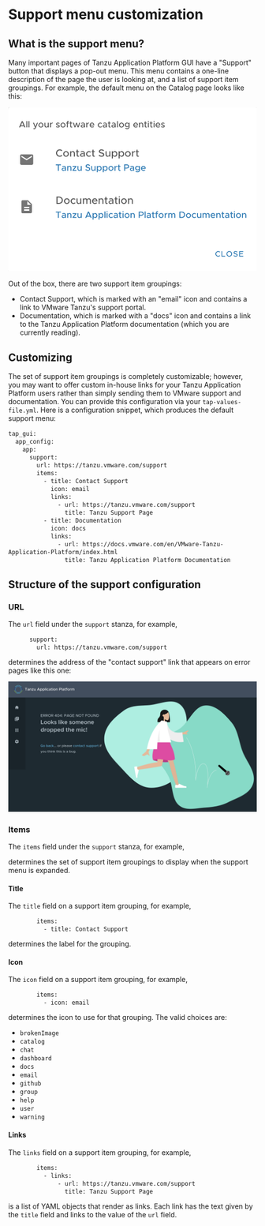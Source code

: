 # Support menu customization

## What is the support menu?

Many important pages of Tanzu Application Platform GUI have a "Support"
button that displays a pop-out menu. This menu contains a one-line
description of the page the user is looking at, and a list of support
item groupings. For example, the default menu on the Catalog page looks like
this:

![Support menu](./images/support-menu.png)

Out of the box, there are two support item groupings:
* Contact Support, which is marked with an "email" icon and contains a link to
  VMware Tanzu's support portal.
* Documentation, which is marked with a "docs" icon and contains a link to the
  Tanzu Application Platform documentation (which you are currently reading).

## Customizing

The set of support item groupings is completely customizable; however, you may
want to offer custom in-house links for your Tanzu Application Platform users rather than simply
sending them to VMware support and documentation. You can provide this
configuration via your `tap-values-file.yml`. Here is a configuration snippet, which
produces the default support menu:

```
tap_gui:
  app_config:
    app:
      support:
        url: https://tanzu.vmware.com/support
        items:
          - title: Contact Support
            icon: email
            links:
              - url: https://tanzu.vmware.com/support
                title: Tanzu Support Page
          - title: Documentation
            icon: docs
            links:
              - url: https://docs.vmware.com/en/VMware-Tanzu-Application-Platform/index.html
                title: Tanzu Application Platform Documentation
```

## Structure of the support configuration

### URL

The `url` field under the `support` stanza, for example,

```
      support:
        url: https://tanzu.vmware.com/support
```

determines the address of the "contact support" link that appears on error
pages like this one:

![Error Page](./images/error-page.png)

### Items

The `items` field under the `support` stanza, for example,

determines the set of support item groupings to display when the support menu
is expanded.

#### Title

The `title` field on a support item grouping, for example,

```
        items:
          - title: Contact Support
```

determines the label for the grouping.

#### Icon

The `icon` field on a support item grouping, for example,

```
        items:
          - icon: email
```

determines the icon to use for that grouping. The valid choices are:
* `brokenImage`
* `catalog`
* `chat`
* `dashboard`
* `docs`
* `email`
* `github`
* `group`
* `help`
* `user`
* `warning`

#### Links

The `links` field on a support item grouping, for example,

```
        items:
          - links:
              - url: https://tanzu.vmware.com/support
                title: Tanzu Support Page
```

is a list of YAML objects that render as links. Each link has
the text given by the `title` field and links to the value of the `url` field.
